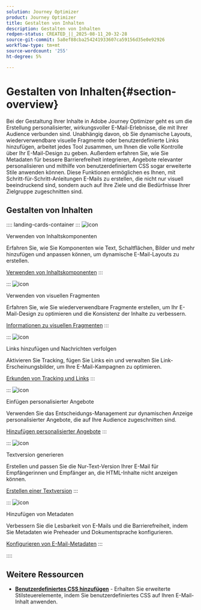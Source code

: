 ```yaml
---
solution: Journey Optimizer
product: Journey Optimizer
title: Gestalten von Inhalten
description: Gestalten von Inhalten
redpen-status: CREATED_||_2025-08-11_20-32-28
source-git-commit: 5a8ef88cba254241933607ca59156d35e0e92926
workflow-type: tm+mt
source-wordcount: '255'
ht-degree: 5%

---
```



# Gestalten von Inhalten{#section-overview}

Bei der Gestaltung Ihrer Inhalte in Adobe Journey Optimizer geht es um die Erstellung personalisierter, wirkungsvoller E-Mail-Erlebnisse, die mit Ihrer Audience verbunden sind. Unabhängig davon, ob Sie dynamische Layouts, wiederverwendbare visuelle Fragmente oder benutzerdefinierte Links hinzufügen, arbeitet jedes Tool zusammen, um Ihnen die volle Kontrolle über Ihr E-Mail-Design zu geben. Außerdem erfahren Sie, wie Sie Metadaten für bessere Barrierefreiheit integrieren, Angebote relevanter personalisieren und mithilfe von benutzerdefiniertem CSS sogar erweiterte Stile anwenden können. Diese Funktionen ermöglichen es Ihnen, mit Schritt-für-Schritt-Anleitungen E-Mails zu erstellen, die nicht nur visuell beeindruckend sind, sondern auch auf Ihre Ziele und die Bedürfnisse Ihrer Zielgruppe zugeschnitten sind.

## Gestalten von Inhalten

:::: landing-cards-container
:::
![icon](https://cdn.experienceleague.adobe.com/icons/puzzle-piece.svg?lang=de)

Verwenden von Inhaltskomponenten

Erfahren Sie, wie Sie Komponenten wie Text, Schaltflächen, Bilder und mehr hinzufügen und anpassen können, um dynamische E-Mail-Layouts zu erstellen.

[Verwenden von Inhaltskomponenten](../using/email/content-components.md)
:::

:::
![icon](https://cdn.experienceleague.adobe.com/icons/layer-group.svg?lang=de)

Verwenden von visuellen Fragmenten

Erfahren Sie, wie Sie wiederverwendbare Fragmente erstellen, um Ihr E-Mail-Design zu optimieren und die Konsistenz der Inhalte zu verbessern.

[Informationen zu visuellen Fragmenten](../using/email/use-visual-fragments.md)
:::

:::
![icon](https://cdn.experienceleague.adobe.com/icons/chart-line.svg?lang=de)

Links hinzufügen und Nachrichten verfolgen

Aktivieren Sie Tracking, fügen Sie Links ein und verwalten Sie Link-Erscheinungsbilder, um Ihre E-Mail-Kampagnen zu optimieren.

[Erkunden von Tracking und Links](../using/email/message-tracking.md)
:::

:::
![icon](https://cdn.experienceleague.adobe.com/icons/bullseye.svg?lang=de)

Einfügen personalisierter Angebote

Verwenden Sie das Entscheidungs-Management zur dynamischen Anzeige personalisierter Angebote, die auf Ihre Audience zugeschnitten sind.

[Hinzufügen personalisierter Angebote](../using/email/add-offers-email.md)
:::

:::
![icon](https://cdn.experienceleague.adobe.com/icons/file-alt.svg?lang=de)

Textversion generieren

Erstellen und passen Sie die Nur-Text-Version Ihrer E-Mail für Empfängerinnen und Empfänger an, die HTML-Inhalte nicht anzeigen können.

[Erstellen einer Textversion](../using/email/text-version-email.md)
:::

:::
![icon](https://cdn.experienceleague.adobe.com/icons/gear.svg?lang=de)

Hinzufügen von Metadaten

Verbessern Sie die Lesbarkeit von E-Mails und die Barrierefreiheit, indem Sie Metadaten wie Preheader und Dokumentsprache konfigurieren.

[Konfigurieren von E-Mail-Metadaten](../using/email/email-metadata.md)
:::

::::


## Weitere Ressourcen

- **[Benutzerdefiniertes CSS hinzufügen](../using/email/custom-css.md)** - Erhalten Sie erweiterte Stilsteuerelemente, indem Sie benutzerdefiniertes CSS auf Ihren E-Mail-Inhalt anwenden.
